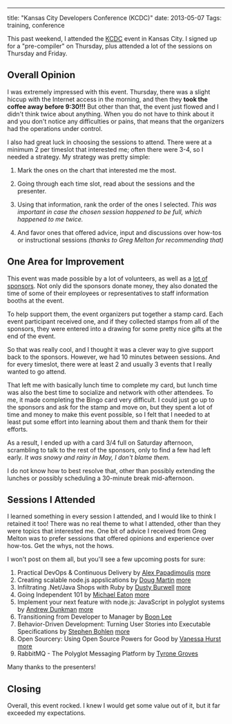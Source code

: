 ---
title: "Kansas City Developers Conference (KCDC)"
date: 2013-05-07
Tags: training, conference

This past weekend, I attended the [KCDC](http://kcdc.info) event in Kansas City. I signed up for a "pre-compiler" on Thursday, plus attended a lot of the sessions on Thursday and Friday.

## Overall Opinion

I was extremely impressed with this event. Thursday, there was a slight hiccup with the Internet access in the morning, and then they **took the coffee away before 9:30!!!** But other than that, the event just flowed and I didn't think twice about anything. When you do not have to think about it and you don't notice any difficulties or pains, that means that the organizers had the operations under control.

I also had great luck in choosing the sessions to attend. There were at a minimum 2 per timeslot that interested me; often there were 3-4, so I needed a strategy. My strategy was pretty simple:

1. Mark the ones on the chart that interested me the most. 

2. Going through each time slot, read about the sessions and the presenter.

3. Using that information, rank the order of the ones I selected. *This was important in case the chosen session happened to be full, which happened to me twice.*

4. And favor ones that offered advice, input and discussions over how-tos or instructional sessions *(thanks to Greg Melton for recommending that)*

## One Area for Improvement

This event was made possible by a lot of volunteers, as well as a [lot of sponsors](http://kcdc.info/sponsors). Not only did the sponsors donate money, they also donated the time of some of their employees or representatives to staff information booths at the event.

To help support them, the event organizers put together a stamp card. Each event participant received one, and if they collected stamps from all of the sponsors, they were entered into a drawing for some pretty nice gifts at the end of the event.

So that was really cool, and I thought it was a clever way to give support back to the sponsors. However, we had 10 minutes between sessions. And for every timeslot, there were at least 2 and usually 3 events that I really wanted to go attend. 

That left me with basically lunch time to complete my card, but lunch time was also the best time to socialize and network with other attendees. To me, it made completing the Bingo card very difficult. I could just go up to the sponsors and ask for the stamp and move on, but they spent a lot of time and money to make this event possible, so I felt that I needed to at least put some effort into learning about them and thank them for their efforts.

As a result, I ended up with a card 3/4 full on Saturday afternoon, scrambling to talk to the rest of the sponsors, only to find a few had left early. *It was snowy and rainy in May, I don't blame them.* 

I do not know how to best resolve that, other than possibly extending the lunches or possibly scheduling a 30-minute break mid-afternoon.

## Sessions I Attended

I learned something in every session I attended, and I would like to think I retained it too! There was no real theme to what I attended, other than they were topics that interested me. One bit of advice I received from Greg Melton was to prefer sessions that offered opinions and experience over how-tos. Get the whys, not the hows.

I won't post on them all, but you'll see a few upcoming posts for sure:

1. Practical DevOps & Continuous Delivery by [Alex Papadimoulis](http://kcdc.info/speakers/1004) [more](http://thedailywtf.com/Authors/Alex_Papadimoulis.aspx)
2. Creating scalable node.js appslications by [Doug Martin](http://kcdc.info/speakers/1020) [more](http://blog.dougamartin.com/)
3. Infiltrating .Net/Java Shops with Ruby by [Dusty Burwell](http://kcdc.info/speakers/2226) [more](http://github.com/dustyburwell)
4. Going Independent 101 by [Michael Eaton](http://kcdc.info/speakers/1045) [more](http://validussolutions.com/)
5. Implement your next feature with node.js: JavaScript in polyglot systems by [Andrew Dunkman](http://kcdc.info/speakers/1059) [more](http://dunkman.org/)
6. Transitioning from Developer to Manager by [Boon Lee](http://kcdc.info/speakers/1005)
7. Behavior-Driven Development: Turning User Stories into Executable Specifications by [Stephen Bohlen](http://kcdc.info/speakers/1094) [more](http://blog.unhandled-exceptions.com/)
8. Open Sourcery: Using Open Source Powers for Good by [Vanessa Hurst](http://kcdc.info/speakers/1070) [more](http://vanessahurst.com/)
9. RabbitMQ - The Polyglot Messaging Platform by [Tyrone Groves](http://kcdc.info/speakers/1083)

Many thanks to the presenters!

## Closing

Overall, this event rocked. I knew I would get some value out of it, but it far exceeded my expectations.


